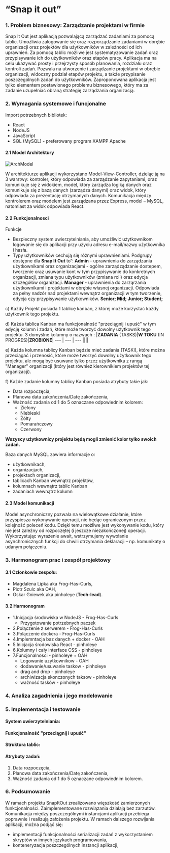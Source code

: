 # <b> “Snap it out” </b>

### 1. Problem biznesowy: Zarządzanie projektami w firmie 

  Snap It Out jest aplikacją pozwalającą zarządzać zadaniami za pomocą tablic. Umożliwia zalogowanie się oraz rozporządzanie zadaniami w obrębie organizacji oraz projektów dla użytkowników w zależności od ich uprawnień. Za pomocą tablic możliwe jest systematyzowanie zadań oraz przypisywanie ich do użytkowników oraz etapów pracy. 
  Aplikacja ma na celu ukazywać prosty i przejrzysty sposób planowania, rozdziału oraz kontroli zadań. Pozwala na utworzenie i zarządzanie projektami w obrębie organizacji, widoczny podział etapów projektu, a także przypisanie poszczególnych zadań do użytkowników. 
Zaproponowana aplikacja jest tylko elementem postawionego problemu biznesowego, który ma za zadanie uzupełniać obraną strategię zarządzania organizacją.


### 2. Wymagania systemowe i funcjonalne
Import potrzebnych bibliotek:
- React 
- NodeJS
- JavaScript
- SQL (MySQL) - preferowany program XAMPP Apache 

#### 2.1 Model Architektury
![ArchModel](https://cdn.discordapp.com/attachments/789568040433352714/869276934025138176/the-mvc-pattern.png)

W architekturze aplikacji wykorzystano Model-View-Controller, dzieląc ją na 3 warstwy: kontroler, który odpowiada za zarządzanie zapytaniami, oraz komunikuje się z widokiem, model, który zarządza logiką danych oraz komunikuje się z bazą danych (zarządza danymi) oraz widok, który odpowiada za prezentację otrzymanych danych. 
Komunikacja między kontrolerem oraz modelem jest zarządzana przez Express, model – MySQL, natomiast za widok odpowiada React. 
	
#### 2.2 Funkcjonalnosci   

Funkcje
- Bezpieczny system uwierzytelniania, aby umożliwić użytkownikom logowanie się do aplikacji przy użyciu adresu e-mail/nazwy użytkownika i hasła.
- Typy użytkowników cechują się różnymi uprawnieniami. Podgrupy dostępne dla <b>Snap It Out</b> to”:
<b>Admin</b> - uprawnienia do zarządzania użytkownikami oraz organizacjami - ogólne zarządządzanie dostepem, tworzenie oraz usuwanie kont w tym przypisywanie do konkretnych organizacji, zmiana typu użytkowników (zmiana roli) oraz edycja szczegółów organizacji.
<b>Manager</b> - uprawnienia do zarząrzania użytkownikami i projektami w obrębie własnej organizacji. Odpowiada za pełny nadzór nad projektami wewnątrz organizacji w tym tworzenie, edycja czy przypisywanie użytkowników.
<b>Senior; Mid; Junior; Student; </b>

c) Każdy Projekt posiada 1 tablicę kanban, z której może korzystać każdy użytkownik tego projektu.

d) Każda tablica Kanban ma funkcjonalność "przeciągnij i upuść" w tym edycję kolumn i zadań, które może tworzyć dowolny użytkownik tego projektu.
3 domyślne kolumny o nazwach : 
|<b>ZADANIA</b> (TASKS)|<b>W TOKU</b> (IN PROGRES)|<b>ZROBIONE</b>|
--- | --- | --- 
||||

e) Każda kolumna tablicy Kanban będzie mieć zadania (TASKI), które można przeciągać i przenosić, które może tworzyć dowolny użytkownik tego projektu, ale mogą być usuwane tylko przez użytkownika z rangą "Manager" organizacji (który jest również kierownikiem projektów tej organizacji).

f) Każde zadanie kolumny tablicy Kanban posiada atrybuty takie jak:
- Data rozpoczęcia, 
- Planowa data zakończenia/Datę zakończenia,
- Ważność zadania od 1 do 5 oznaczane odpowiednim kolorem:
  - Zielony
  - Niebieski
  - Żółty
  - Pomarańczowy
  - Czerwony

<b> Wszyscy użytkownicy projektu będą mogli zmienić kolor tylko swoich zadań. </b>

Baza danych MySQL zawiera informacje o:
- użytkownikach, 
- organizacjach, 
- projektach organizacji, 
- tablicach Kanban wewnątrz projektów, 
- kolumnach wewnątrz tablic Kanban
- zadaniach wewnątrz kolumn 

#### 2.3 Model komunikacji
Model asynchroniczny pozwala na wielowątkowe działanie, które przyspiesza wykonywanie operacji, nie będąc ograniczonym przez kolejność poleceń kodu. Dzięki temu możliwe jest wykonywanie kodu, który nie jest zależny od rozpoczętej (i jeszcze niezakończonej) operacji. Wykorzystując wyrażenie await, wstrzymujemy wywołanie asynchronicznych funkcji do chwili otrzymania deklaracji – np. komunikaty o udanym połączeniu.

### 3. Harmonogram prac i zespół projektowy

#### 3.1 Członkowie zespołu: 
- Magdalena Lipka aka Frog-Has-Curls, 
- Piotr Szulc aka OAH, 
- Oskar Gniewek aka pinholeye (<b>Tech-lead</b>).<br>

#### 3.2 Harmonogram
- 1.Inicjacja środowiska w NodeJS - Frog-Has-Curls 
	- Przygotowanie potrzebnych paczek  
- 2.Połączenie z serwerem - Frog-Has-Curls  
- 3.Polączenie dockera - Frog-Has-Curls 
- 4.Implemntacja baz danych + docker - OAH
- 5.Inicjacja środowiska React - pinholeye
- 6.Kolumny i cały interface CSS - pinholeye 
- 7.Funcjonalnosci - pinholeye + OAH 
    - Logowanie uzytkownikow - OAH 
	- dodawanie/usuwanie taskow - pinholeye
	- drag and drop - pinholeye 
	- archiwizacja skonczonych taksow - pinholeye 
	- ważność tasków - pinholeye

### 4. Analiza zagadnienia i jego modelowanie

### 5. Implementacja i testowanie

#### System uwierzytelniania:

#### Funkcjonalność "przeciągnij i upuść"

#### Struktura tablic:

#### Atrybuty zadań:
1. Data rozpoczęcia, 
2. Planowa data zakończenia/Datę zakończenia,
3. Ważność zadania od 1 do 5 oznaczane odpowiednim kolorem.

### 6. Podsumowanie
W ramach projektu SnapItOut zrealizowano więszkość zamierzonych funkcjonalności. Zaimplementowane rozwiązania działają bez zarzutów. Komunikacja między poszczególnymi instancjami aplikacji przebiega poprawnie i realizują założenia projektu.
W ramach dalszego rozwijania aplikacji, można podjąć się:
- implementacji funkcjonalności serializacji zadań z wykorzystaniem skryptów w innych językach programowania, 
- konteneryzacja poszczególnych instancji aplikacji,    
